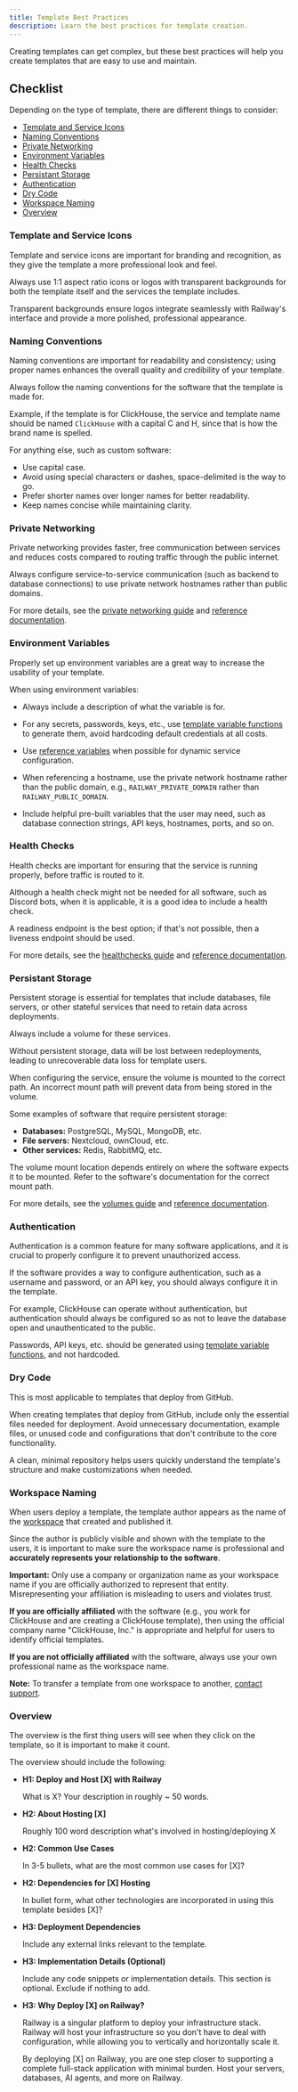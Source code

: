 ```yaml
---
title: Template Best Practices
description: Learn the best practices for template creation.
---
```


Creating templates can get complex, but these best practices will help you create templates that are easy to use and maintain.

## Checklist

Depending on the type of template, there are different things to consider:

- [Template and Service Icons](#template-and-service-icons)
- [Naming Conventions](#naming-conventions)
- [Private Networking](#private-networking)
- [Environment Variables](#environment-variables)
- [Health Checks](#health-checks)
- [Persistant Storage](#persistent-storage)
- [Authentication](#authentication)
- [Dry Code](#dry-code)
- [Workspace Naming](#workspace-naming)
- [Overview](#overview)

### Template and Service Icons

Template and service icons are important for branding and recognition, as they give the template a more professional look and feel.

Always use 1:1 aspect ratio icons or logos with transparent backgrounds for both the template itself and the services the template includes.

Transparent backgrounds ensure logos integrate seamlessly with Railway's interface and provide a more polished, professional appearance.

### Naming Conventions

Naming conventions are important for readability and consistency; using proper names enhances the overall quality and credibility of your template.

Always follow the naming conventions for the software that the template is made for.

Example, if the template is for ClickHouse, the service and template name should be named `ClickHouse` with a capital C and H, since that is how the brand name is spelled.

For anything else, such as custom software:

- Use capital case.
- Avoid using special characters or dashes, space-delimited is the way to go.
- Prefer shorter names over longer names for better readability.
- Keep names concise while maintaining clarity.

### Private Networking

Private networking provides faster, free communication between services and reduces costs compared to routing traffic through the public internet.

Always configure service-to-service communication (such as backend to database connections) to use private network hostnames rather than public domains.

For more details, see the [private networking guide](/guides/private-networking) and [reference documentation](/reference/private-networking).

### Environment Variables

Properly set up environment variables are a great way to increase the usability of your template.

When using environment variables:

- Always include a description of what the variable is for.

- For any secrets, passwords, keys, etc., use [template variable functions](/guides/create#template-variable-functions) to generate them, avoid hardcoding default credentials at all costs.

- Use [reference variables](/guides/variables#referencing-another-services-variable) when possible for dynamic service configuration.

- When referencing a hostname, use the private network hostname rather than the public domain, e.g., `RAILWAY_PRIVATE_DOMAIN` rather than `RAILWAY_PUBLIC_DOMAIN`.

- Include helpful pre-built variables that the user may need, such as database connection strings, API keys, hostnames, ports, and so on.

### Health Checks

Health checks are important for ensuring that the service is running properly, before traffic is routed to it.

Although a health check might not be needed for all software, such as Discord bots, when it is applicable, it is a good idea to include a health check.

A readiness endpoint is the best option; if that's not possible, then a liveness endpoint should be used.

For more details, see the [healthchecks guide](/guides/healthchecks) and [reference documentation](/reference/healthchecks).

### Persistant Storage

Persistent storage is essential for templates that include databases, file servers, or other stateful services that need to retain data across deployments.

Always include a volume for these services.

Without persistent storage, data will be lost between redeployments, leading to unrecoverable data loss for template users.

When configuring the service, ensure the volume is mounted to the correct path. An incorrect mount path will prevent data from being stored in the volume.

Some examples of software that require persistent storage:

- **Databases:** PostgreSQL, MySQL, MongoDB, etc.
- **File servers:** Nextcloud, ownCloud, etc.
- **Other services:** Redis, RabbitMQ, etc.

The volume mount location depends entirely on where the software expects it to be mounted. Refer to the software's documentation for the correct mount path.

For more details, see the [volumes guide](/guides/volumes) and [reference documentation](/reference/volumes).

### Authentication

Authentication is a common feature for many software applications, and it is crucial to properly configure it to prevent unauthorized access.

If the software provides a way to configure authentication, such as a username and password, or an API key, you should always configure it in the template.

For example, ClickHouse can operate without authentication, but authentication should always be configured so as not to leave the database open and unauthenticated to the public.

Passwords, API keys, etc. should be generated using [template variable functions](/guides/create#template-variable-functions), and not hardcoded.

### Dry Code

This is most applicable to templates that deploy from GitHub.

When creating templates that deploy from GitHub, include only the essential files needed for deployment. Avoid unnecessary documentation, example files, or unused code and configurations that don't contribute to the core functionality.

A clean, minimal repository helps users quickly understand the template's structure and make customizations when needed.

### Workspace Naming

When users deploy a template, the template author appears as the name of the <a href="/reference/teams" target="_blank">workspace</a> that created and published it.

Since the author is publicly visible and shown with the template to the users, it is important to make sure the workspace name is professional and **accurately represents your relationship to the software**.

**Important:** Only use a company or organization name as your workspace name if you are officially authorized to represent that entity. Misrepresenting your affiliation is misleading to users and violates trust.

**If you are officially affiliated** with the software (e.g., you work for ClickHouse and are creating a ClickHouse template), then using the official company name "ClickHouse, Inc." is appropriate and helpful for users to identify official templates.

**If you are not officially affiliated** with the software, always use your own professional name as the workspace name.

**Note:** To transfer a template from one workspace to another, <a href="https://station.railway.com/" target="_blank">contact support</a>.

### Overview

The overview is the first thing users will see when they click on the template, so it is important to make it count.

The overview should include the following:

- **H1: Deploy and Host [X] with Railway**

    What is X? Your description in roughly ~ 50 words.

- **H2: About Hosting [X]**

    Roughly 100 word description what's involved in hosting/deploying X

- **H2: Common Use Cases**

    In 3-5 bullets, what are the most common use cases for [X]?

- **H2: Dependencies for [X] Hosting**

    In bullet form, what other technologies are incorporated in using this template besides [X]?

- **H3: Deployment Dependencies**

    Include any external links relevant to the template.

- **H3: Implementation Details (Optional)**

    Include any code snippets or implementation details. This section is optional. Exclude if nothing to add.

- **H3: Why Deploy [X] on Railway?**

    Railway is a singular platform to deploy your infrastructure stack. Railway will host your infrastructure so you don't have to deal with configuration, while allowing you to vertically and horizontally scale it.

    By deploying [X] on Railway, you are one step closer to supporting a complete full-stack application with minimal burden. Host your servers, databases, AI agents, and more on Railway.